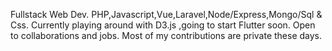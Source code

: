 Fullstack Web Dev. 
PHP,Javascript,Vue,Laravel,Node/Express,Mongo/Sql & Css.
Currently playing around with D3.js ,going to start Flutter soon.
Open to collaborations and jobs.
Most of my contributions are private these days.

